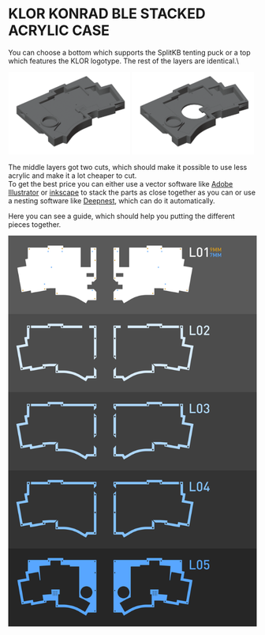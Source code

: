 # KLOR KONRAD BLE STACKED ACRYLIC CASE

You can choose a bottom which supports the SplitKB tenting puck or a top which features the KLOR logotype. The rest of the layers are identical.\

<img alt="konrad bluetooth" width="49%" src="/case/docs/images/konrad_acryl_ble.png" />
<img alt="konrad bluetooth puck" width="49%" src="/case/docs/images/konrad_acryl_ble_puck.png" />


The middle layers got two cuts, which should make it possible to use less acrylic and make it a lot cheaper to cut.\
To get the best price you can either use a vector software like [Adobe Illustrator](https://www.adobe.com/products/illustrator.html) or [inkscape](https://inkscape.org/) to stack the parts as close together as you can or use a nesting software like [Deepnest](https://deepnest.io/), which can do it automatically.

Here you can see a guide, which should help you putting the different pieces together.

![Konrad Puzzleguide](docs/KLOR_konrad_ble_puzzleguide.svg)